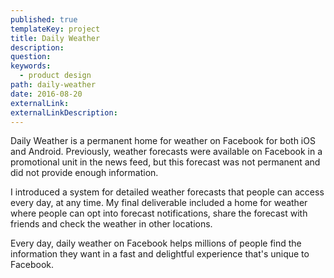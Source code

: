 ```yaml
---
published: true
templateKey: project
title: Daily Weather
description:
question:
keywords:
  - product design
path: daily-weather
date: 2016-08-20
externalLink:
externalLinkDescription:
---
```

Daily Weather is a permanent home for weather on Facebook for both iOS and Android. Previously, weather forecasts were available on Facebook in a promotional unit in the news feed, but this forecast was not permanent and did not provide enough information.

I introduced a system for detailed weather forecasts that people can access every day, at any time. My final deliverable included a home for weather where people can opt into forecast notifications, share the forecast with friends and check the weather in other locations.

Every day, daily weather on Facebook helps millions of people find the information they want in a fast and delightful experience that's unique to Facebook.
